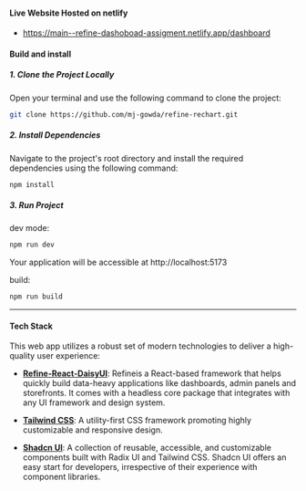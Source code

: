 #### Live Website Hosted on netlify
- https://main--refine-dashoboad-assigment.netlify.app/dashboard


#### Build and install
##### 1. **Clone the Project Locally**
Open your terminal and use the following command to clone the project:
```sh
git clone https://github.com/mj-gowda/refine-rechart.git

```

##### 2. **Install Dependencies**
Navigate to the project's root directory and install the required dependencies using the following command:
```sh
npm install
```

##### 3. **Run Project**

dev mode:
```sh
npm run dev
```
Your application will be accessible at http://localhost:5173


build:
```sh
npm run build
```

----

#### **Tech Stack**

This web app utilizes a robust set of modern technologies to deliver a high-quality user experience:

- **[Refine-React-DaisyUI](https://refine.dev/blog/daisy-ui-react-admin-panel/)**: Refineis a React-based framework that helps quickly build data-heavy applications like dashboards, admin panels and storefronts. It comes with a headless core package that integrates with any UI framework and design system.

- **[Tailwind CSS](https://tailwindcss.com/)**: A utility-first CSS framework promoting highly customizable and responsive design.

- **[Shadcn UI](https://ui.shadcn.com/)**: A collection of reusable, accessible, and customizable components built with Radix UI and Tailwind CSS. Shadcn UI offers an easy start for developers, irrespective of their experience with component libraries.





